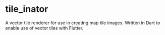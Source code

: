# tile_inator

A vector tile renderer for use in creating map tile images.
Written in Dart to enable use of vector tiles with Flutter.
